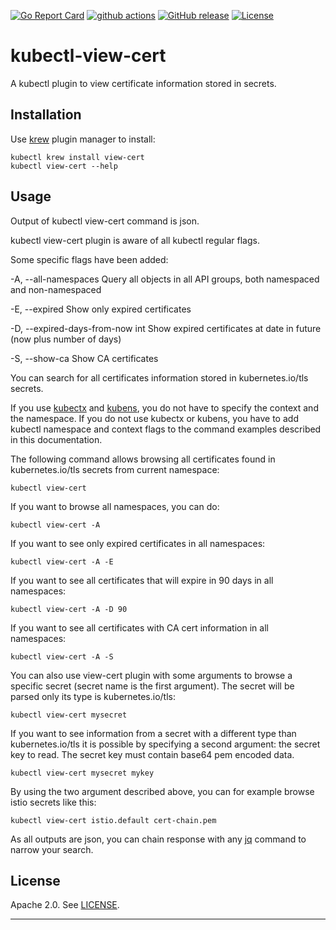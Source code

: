 [![Go Report Card](https://goreportcard.com/badge/github.com/lmolas/kubectl-view-cert)](https://goreportcard.com/report/github.com/lmolas/kubectl-view-cert)
[![github actions](https://github.com/lmolas/kubectl-view-cert/workflows/golangci-lint/badge.svg)](https://github.com/lmolas/kubectl-view-cert/actions?query=workflow%3Agolangci-lint)
[![GitHub release](https://img.shields.io/github/v/release/lmolas/kubectl-view-cert)](https://github.com/lmolas/kubectl-view-cert/releases/latest)
[![License](https://img.shields.io/github/license/lmolas/kubectl-view-cert)](LICENSE)

# kubectl-view-cert

A kubectl plugin to view certificate information stored in secrets.

## Installation

Use [krew](https://krew.sigs.k8s.io/) plugin manager to install:

    kubectl krew install view-cert
    kubectl view-cert --help

## Usage

Output of kubectl view-cert command is json.

kubectl view-cert plugin is aware of all kubectl regular flags.

Some specific flags have been added:

  -A, --all-namespaces                 Query all objects in all API groups, both namespaced and non-namespaced
  
  -E, --expired                        Show only expired certificates

  -D, --expired-days-from-now int      Show expired certificates at date in future (now plus number of days)

  -S, --show-ca                        Show CA certificates

You can search for all certificates information stored in kubernetes.io/tls secrets.

If you use [kubectx](https://github.com/ahmetb/kubectx) and [kubens](https://github.com/ahmetb/kubectx), you do not have to specify the context and the namespace. If you do not use kubectx or kubens, you have to add kubectl namespace and context flags to the command examples described in this documentation.

The following command allows browsing all certificates found in kubernetes.io/tls secrets from current namespace:

    kubectl view-cert 

If you want to browse all namespaces, you can do:

    kubectl view-cert -A

If you want to see only expired certificates in all namespaces:

    kubectl view-cert -A -E

If you want to see all certificates that will expire in 90 days in all namespaces:

    kubectl view-cert -A -D 90

If you want to see all certificates with CA cert information in all namespaces:

    kubectl view-cert -A -S

You can also use view-cert plugin with some arguments to browse a specific secret (secret name is the first argument). The secret will be parsed only its type is kubernetes.io/tls:

    kubectl view-cert mysecret

If you want to see information from a secret with a different type than kubernetes.io/tls it is possible by specifying a second argument: the secret key to read. The secret key must contain base64 pem encoded data.

    kubectl view-cert mysecret mykey

By using the two argument described above, you can for example browse istio secrets like this:

    kubectl view-cert istio.default cert-chain.pem

As all outputs are json, you can chain response with any [jq](https://github.com/stedolan/jq) command to narrow your search.

## License

Apache 2.0. See [LICENSE](./LICENSE).

---
